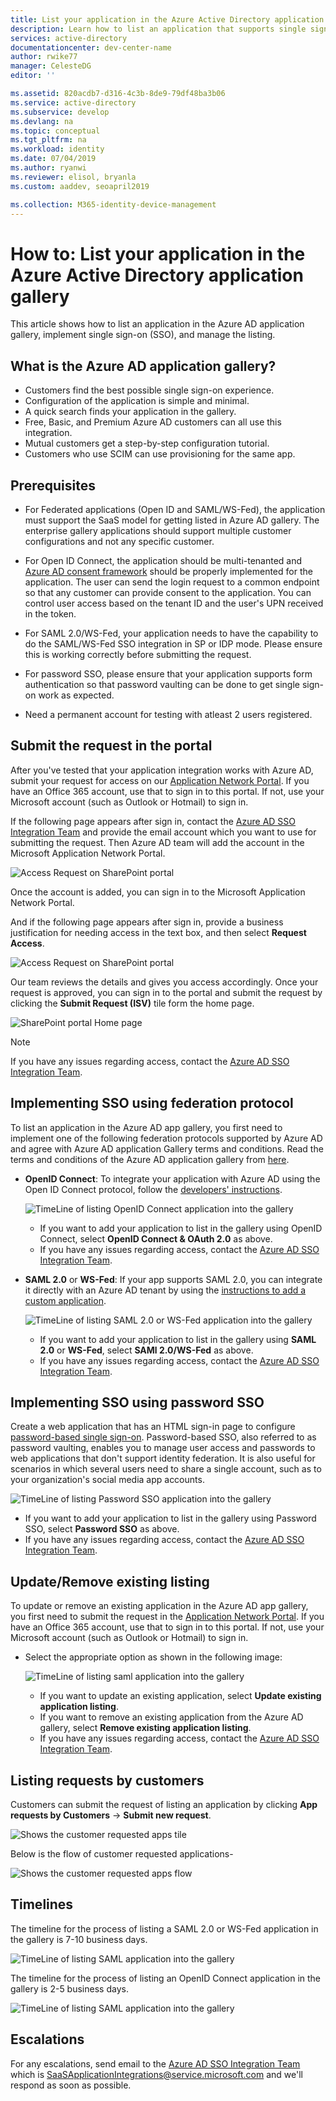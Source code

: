 ```yaml
---
title: List your application in the Azure Active Directory application gallery | Microsoft Docs
description: Learn how to list an application that supports single sign-on in the Azure Active Directory app gallery
services: active-directory
documentationcenter: dev-center-name
author: rwike77
manager: CelesteDG
editor: ''

ms.assetid: 820acdb7-d316-4c3b-8de9-79df48ba3b06
ms.service: active-directory
ms.subservice: develop
ms.devlang: na
ms.topic: conceptual
ms.tgt_pltfrm: na
ms.workload: identity
ms.date: 07/04/2019
ms.author: ryanwi
ms.reviewer: elisol, bryanla
ms.custom: aaddev, seoapril2019

ms.collection: M365-identity-device-management
---
```


# How to: List your application in the Azure Active Directory application gallery

This article shows how to list an application in the Azure AD application gallery, implement single sign-on (SSO), and manage the listing.

## What is the Azure AD application gallery?

- Customers find the best possible single sign-on experience.
- Configuration of the application is simple and minimal.
- A quick search finds your application in the gallery.
- Free, Basic, and Premium Azure AD customers can all use this integration.
- Mutual customers get a step-by-step configuration tutorial.
- Customers who use SCIM can use provisioning for the same app.

## Prerequisites

- For Federated applications (Open ID and SAML/WS-Fed), the application must support the SaaS model for getting listed in Azure AD gallery. The enterprise gallery applications should support multiple customer configurations and not any specific customer.

- For Open ID Connect, the application should be multi-tenanted  and [Azure AD consent framework](consent-framework.md) should be properly implemented for the application. The user can send the login request to a common endpoint so that any customer can provide consent to the application. You can control user access based on the tenant ID and the user's UPN received in the token.

- For SAML 2.0/WS-Fed, your application needs to have the capability to do the SAML/WS-Fed SSO integration in SP or IDP mode. Please ensure this is working correctly before submitting the request.

- For password SSO, please ensure that your application supports form authentication so that password vaulting can be done to get single sign-on work as expected.

- Need a permanent account for testing with atleast 2 users registered.

## Submit the request in the portal

After you've tested that your application integration works with Azure AD, submit your request for access on our [Application Network Portal](https://microsoft.sharepoint.com/teams/apponboarding/Apps). If you have an Office 365 account, use that to sign in to this portal. If not, use your Microsoft account (such as Outlook or Hotmail) to sign in.

If the following page appears after sign in, contact the [Azure AD SSO Integration Team](<mailto:SaaSApplicationIntegrations@service.microsoft.com>) and provide the email account which you want to use for submitting the request. Then Azure AD team will add the account in the Microsoft Application Network Portal.

![Access Request on SharePoint portal](./media/howto-app-gallery-listing/errorimage.png)

Once the account is added, you can sign in to the Microsoft Application Network Portal.

And if the following page appears after sign in, provide a business justification for needing access in the text box, and then select **Request Access**.

  ![Access Request on SharePoint portal](./media/howto-app-gallery-listing/accessrequest.png)

Our team reviews the details and gives you access accordingly. Once your request is approved, you can sign in to the portal and submit the request by clicking the **Submit Request (ISV)** tile form the home page.

![SharePoint portal Home page](./media/howto-app-gallery-listing/homepage.png)

> [!NOTE]
> If you have any issues regarding access, contact the [Azure AD SSO Integration Team](<mailto:SaaSApplicationIntegrations@service.microsoft.com>).

## Implementing SSO using federation protocol

To list an application in the Azure AD app gallery, you first need to implement one of the following federation protocols supported by Azure AD and agree with Azure AD application Gallery terms and conditions. Read the terms and conditions of the Azure AD application gallery from [here](https://azure.microsoft.com/support/legal/active-directory-app-gallery-terms/).

- **OpenID Connect**: To integrate your application with Azure AD using the Open ID Connect protocol, follow the [developers' instructions](authentication-scenarios.md).

    ![TimeLine of listing OpenID Connect application into the gallery](./media/howto-app-gallery-listing/openid.png)

    * If you want to add your application to list in the gallery using OpenID Connect, select **OpenID Connect & OAuth 2.0** as above.
    * If you have any issues regarding access, contact the [Azure AD SSO Integration Team](<mailto:SaaSApplicationIntegrations@service.microsoft.com>). 

- **SAML 2.0** or **WS-Fed**: If your app supports SAML 2.0, you can integrate it directly with an Azure AD tenant by using the [instructions to add a custom application](../active-directory-saas-custom-apps.md).

  ![TimeLine of listing SAML 2.0 or WS-Fed application into the gallery](./media/howto-app-gallery-listing/saml.png)

  * If you want to add your application to list in the gallery using **SAML 2.0** or **WS-Fed**, select **SAMl 2.0/WS-Fed** as above.
  * If you have any issues regarding access, contact the [Azure AD SSO Integration Team](<mailto:SaaSApplicationIntegrations@service.microsoft.com>).

## Implementing SSO using password SSO

Create a web application that has an HTML sign-in page to configure [password-based single sign-on](../manage-apps/what-is-single-sign-on.md). Password-based SSO, also referred to as password vaulting, enables you to manage user access and passwords to web applications that don't support identity federation. It is also useful for scenarios in which several users need to share a single account, such as to your organization's social media app accounts.

![TimeLine of listing Password SSO application into the gallery](./media/howto-app-gallery-listing/passwordsso.png)

* If you want to add your application to list in the gallery using Password SSO, select **Password SSO** as above.
* If you have any issues regarding access, contact the [Azure AD SSO Integration Team](<mailto:SaaSApplicationIntegrations@service.microsoft.com>).

## Update/Remove existing listing

To update or remove an existing application in the Azure AD app gallery, you first need to submit the request in the [Application Network Portal](https://microsoft.sharepoint.com/teams/apponboarding/Apps). If you have an Office 365 account, use that to sign in to this portal. If not, use your Microsoft account (such as Outlook or Hotmail) to sign in.

- Select the appropriate option as shown in the following image:

    ![TimeLine of listing saml application into the gallery](./media/howto-app-gallery-listing/updateorremove.png)

    * If you want to update an existing application, select **Update existing application listing**.
    * If you want to remove an existing application from the Azure AD gallery, select **Remove existing application listing**.
    * If you have any issues regarding access, contact the [Azure AD SSO Integration Team](<mailto:SaaSApplicationIntegrations@service.microsoft.com>). 

## Listing requests by customers

Customers can submit the request of listing an application by clicking **App requests by Customers** -> **Submit new request**.

![Shows the customer requested apps tile](./media/howto-app-gallery-listing/customer-submit-request.png)

Below is the flow of customer requested applications-

![Shows the customer requested apps flow](./media/howto-app-gallery-listing/customer-request.png)

## Timelines

The timeline for the process of listing a SAML 2.0 or WS-Fed application in the gallery is 7-10 business days.

   ![TimeLine of listing SAML application into the gallery](./media/howto-app-gallery-listing/timeline.png)

The timeline for the process of listing an OpenID Connect application in the gallery is 2-5 business days.

   ![TimeLine of listing SAML application into the gallery](./media/howto-app-gallery-listing/timeline2.png)

## Escalations

For any escalations, send email to the [Azure AD SSO Integration Team](mailto:SaaSApplicationIntegrations@service.microsoft.com)  which is SaaSApplicationIntegrations@service.microsoft.com and we'll respond as soon as possible.

